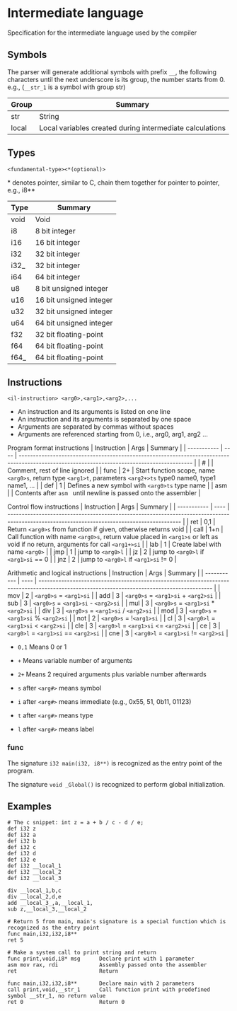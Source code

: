 # Intermediate language

Specification for the intermediate language used by the compiler

## Symbols

The parser will generate additional symbols with prefix `__`, the following characters until the next underscore is its group, the number starts from 0. e.g., (`__str_1` is a symbol with group str)

| Group  | Summary                                                                                                                                            |
| ------ | -------------------------------------------------------------------------------------------------------------------------------------------------- |
| str    | String                                                                                                                                             |
| local  | Local variables created during intermediate calculations                                                                                           |

## Types

```
<fundamental-type><*(optional)>
```
\* denotes pointer, similar to C, chain them together for pointer to pointer, e.g., i8\*\*

| Type   | Summary                                                                                                                                            |
| ------ | -------------------------------------------------------------------------------------------------------------------------------------------------- |
| void   | Void                                                                                                                                               |
| i8     | 8 bit integer                                                                                                                                      |
| i16    | 16 bit integer                                                                                                                                     |
| i32    | 32 bit integer                                                                                                                                     |
| i32_   | 32 bit integer                                                                                                                                     |
| i64    | 64 bit integer                                                                                                                                     |
| u8     | 8 bit unsigned integer                                                                                                                             |
| u16    | 16 bit unsigned integer                                                                                                                            |
| u32    | 32 bit unsigned integer                                                                                                                            |
| u64    | 64 bit unsigned integer                                                                                                                            |
| f32    | 32 bit floating-point                                                                                                                              |
| f64    | 64 bit floating-point                                                                                                                              |
| f64_   | 64 bit floating-point                                                                                                                              |

## Instructions

```
<il-instruction> <arg0>,<arg1>,<arg2>,...
```
- An instruction and its arguments is listed on one line
- An instruction and its arguments is separated by one space
- Arguments are separated by commas without spaces
- Arguments are referenced starting from 0, i.e., arg0, arg1, arg2 ...

Program format instructions
| Instruction | Args | Summary                                                                                                                                     |
| ----------- | ---- | ------------------------------------------------------------------------------------------------------------------------------------------- |
| #           |      | Comment, rest of line ignored                                                                                                               |
| func        |   2+ | Start function scope, name `<arg0>s`, return type `<arg1>t`, parameters `<arg2+>ts` type0 name0, type1 name1, ...                           |
| def         |    1 | Defines a new symbol with `<arg0>ts` type name                                                                                              |
| asm         |      | Contents after `asm ` until newline is passed onto the assembler                                                                            |

Control flow instructions
| Instruction | Args | Summary                                                                                                                                     |
| ----------- | ---- | ------------------------------------------------------------------------------------------------------------------------------------------- |
| ret         |  0,1 | Return `<arg0>s` from function if given, otherwise returns void                                                                             |
| call        |  1+n | Call function with name `<arg0>s`, return value placed in `<arg1>s` or left as void if no return, arguments for call `<arg1+>si`            |
| lab         |    1 | Create label with name `<arg0>`                                                                                                             |
| jmp         |    1 | jump to `<arg0>l`                                                                                                                           |
| jz          |    2 | jump to `<arg0>l` if `<arg1>si` == 0                                                                                                        |
| jnz         |    2 | jump to `<arg0>l` if `<arg1>si` != 0                                                                                                        |

Arithmetic and logical instructions
| Instruction | Args | Summary                                                                                                                                     |
| ----------- | ---- | ------------------------------------------------------------------------------------------------------------------------------------------- |
| mov         |    2 | `<arg0>s` = `<arg1>si`                                                                                                                      |
| add         |    3 | `<arg0>s` = `<arg1>si` + `<arg2>si`                                                                                                         |
| sub         |    3 | `<arg0>s` = `<arg1>si` - `<arg2>si`                                                                                                         |
| mul         |    3 | `<arg0>s` = `<arg1>si` * `<arg2>si`                                                                                                         |
| div         |    3 | `<arg0>s` = `<arg1>si` / `<arg2>si`                                                                                                         |
| mod         |    3 | `<arg0>s` = `<arg1>si` % `<arg2>si`                                                                                                         |
| not         |    2 | `<arg0>s` = !`<arg1>si`                                                                                                                     |
| cl          |    3 | `<arg0>l` = `<arg1>si` \< `<arg2>si`                                                                                                        |
| cle         |    3 | `<arg0>l` = `<arg1>si` \<= `<arg2>si`                                                                                                       |
| ce          |    3 | `<arg0>l` = `<arg1>si` == `<arg2>si`                                                                                                        |
| cne         |    3 | `<arg0>l` = `<arg1>si` != `<arg2>si`                                                                                                        |

- `0,1` Means 0 or 1
- `+` Means variable number of arguments
- `2+` Means 2 required arguments plus variable number afterwards

- `s` after `<arg#>` means symbol
- `i` after `<arg#>` means immediate (e.g., 0x55, 51, 0b11, 01123)
- `t` after `<arg#>` means type
- `l` after `<arg#>` means label

### func

The signature `i32 main(i32, i8**)` is recognized as the entry point of the program.

The signature `void _Global()` is recognized to perform global initialization.

## Examples

```
# The c snippet: int z = a + b / c - d / e;
def i32 z
def i32 a
def i32 b
def i32 c
def i32 d
def i32 e
def i32 __local_1
def i32 __local_2
def i32 __local_3

div __local_1,b,c
div __local_2,d,e
add __local_3_,a,__local_1,
sub z,__local_3,__local_2
```

```
# Return 5 from main, main's signature is a special function which is recognized as the entry point
func main,i32,i32,i8**
ret 5
```

```
# Make a system call to print string and return
func print,void,i8* msg      Declare print with 1 parameter
asm mov rax, rdi             Assembly passed onto the assembler
ret                          Return

func main,i32,i32,i8**       Declare main with 2 parameters
call print,void,__str_1      Call function print with predefined symbol __str_1, no return value
ret 0                        Return 0
```

